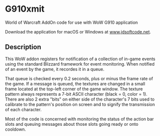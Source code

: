 # G910xmit
World of Warcraft AddOn code for use with WoW G910 application

Download the application for macOS or Windows at www.jdsoftcode.net.

## Description
This WoW addon registers for notification of a collection of in-game events using the standard Blizzard framework for event monitoring. When notified of an event by the game, it recordes it in a queue.

That queue is checked every 0.2 seconds, plus or minus the frame rate of the game. If a message is queued, the textures are changed in a small frame located at the top-left corner of the game window. The texture pattern always represents a 7-bit ASCII character (black = 0, color = 1). There are also 2 extra "bits" on either side of the character's 7 bits used to calibrate to the pattern's position on screen and to signify the transmission of each character.

Most of the code is concerned with monitoring the status of the action bar slots and queuing messages about those slots going ready or onto cooldown.
